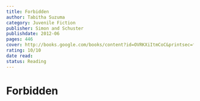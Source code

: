 ```yaml
---
title: Forbidden
author: Tabitha Suzuma
category: Juvenile Fiction
publisher: Simon and Schuster
publishdate: 2012-06
pages: 446
cover: http://books.google.com/books/content?id=OVRKXiItmCoC&printsec=frontcover&img=1&zoom=1&edge=curl&source=gbs_api
rating: 10/10
date read: 
status: Reading
---
```

# Forbidden


